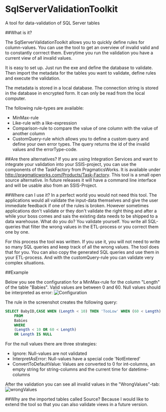# SqlServerValidationToolkit
A tool for data-validation of SQL Server tables

##What is it?

The SqlServerValidationToolkit allows you to quickly define rules for column-values. You can use the tool to get an overview of invalid valid and to constantly corrrect them. Everytime you run the validation you have a current view of all invalid values.

It is easy to set up. Just run the exe and define the database to validate. Then import the metadata for the tables you want to validate, define rules and execute the validation. 

The metadata is stored in a local database. The connection string is stored in the database in encrypted form. It can only be read from the local computer.

The following rule-types are available:
- MinMax-rule
- Like-rule with a like-expression
- Comparison-rule to compare the value of one column with the value of another column
- CustomQuery-rule which allows you to define a custom query and define your own error types. The query returns the id of the invalid values and the errorType-code.

##Are there alternatives?
If you are using Integration Services and want to integrate your validation into your SSIS-project, you can use the components of the TaskFactory from PragmaticsWorks. It is available under http://pragmaticworks.com/Products/Task-Factory. This tool is a small open source alternative. In future releases it will have a command line interface and will be usable also from an SSIS-Project. 

##Where can I use it?
In a perfect world you would not need this tool. The applications would all validate the input-data themselves and give the user immediate feedback if one of the rules is broken. However sometimes applications don't validate or they don't validate the right thing and after a while your boss comes and sais the existing data needs to be shipped to a data warehouse. What do you do? You validate yourself. You write all SQL-queries that filter the wrong values in the ETL-process or you correct them one by one. 

For this process the tool was written. If you use it, you will not need to write so many SQL queries and keep track of all the wrong values. The tool does that for you. You can also copy the generated SQL queries and use them in your ETL-process. And with the customQuery-rule you can validate very complex situations.

##Example

Below you see the configuration for a MinMax-rule for the column "Length" of the table "Babies". Valid values are between 0 and 60. Null values should be interpreted as error:
![Configuration](https://cloud.githubusercontent.com/assets/3718526/8893479/cd6ee726-3391-11e5-8ddd-916545af51c4.png)

The rule in the screenshot creates the following query:
```sql
SELECT BabyID,CASE WHEN (Length < 10) THEN 'TooLow' WHEN (60 < Length) THEN 'TooHigh' WHEN (Length IS NULL) THEN 'NotEntered' END AS ErrorType_code
	FROM 
	Babies
	WHERE 
    (Length < 10 OR 60 < Length)
	OR Length IS NULL
```

For the null values there are three strategies:
- Ignore: Null-values are not validated
- InterpretAsError: Null-values have a special code 'NotEntered'
- ConvertToDefaultValue: Values are converted to 0 for int-columns, an empty string for string-columns and the current time  for datetime-columns

After the validation you can see all invalid values in the "WrongValues"-tab:
![wrongValues](https://cloud.githubusercontent.com/assets/3718526/8893464/23790f1c-3391-11e5-9ccc-0c2db82a95c2.png)

##Why are the imported tables called Source?
Because I would like to extend the tool so that you can also validate views in a future version.

